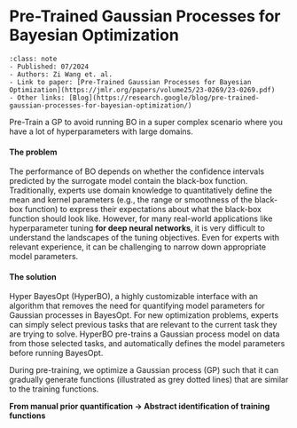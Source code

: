 # Pre-Trained Gaussian Processes for Bayesian Optimization

```{admonition} **Paper information**
:class: note
- Published: 07/2024
- Authors: Zi Wang et. al.
- Link to paper: [Pre-Trained Gaussian Processes for Bayesian Optimization](https://jmlr.org/papers/volume25/23-0269/23-0269.pdf)
- Other links: [Blog](https://research.google/blog/pre-trained-gaussian-processes-for-bayesian-optimization/)
```

Pre-Train a GP to avoid running BO in a super complex scenario where you have a lot of hyperparameters with large domains.

#### The problem
The performance of BO depends on whether the confidence intervals predicted by the surrogate model contain the black-box function. Traditionally, experts use domain knowledge to quantitatively define the mean and kernel parameters (e.g., the range or smoothness of the black-box function) to express their expectations about what the black-box function should look like. However, for many real-world applications like hyperparameter tuning **for deep neural networks**, it is very difficult to understand the landscapes of the tuning objectives. Even for experts with relevant experience, it can be challenging to narrow down appropriate model parameters.

#### The solution
Hyper BayesOpt (HyperBO), a highly customizable interface with an algorithm that removes the need for quantifying model parameters for Gaussian processes in BayesOpt. For new optimization problems, experts can simply select previous tasks that are relevant to the current task they are trying to solve. HyperBO pre-trains a Gaussian process model on data from those selected tasks, and automatically defines the model parameters before running BayesOpt.


During pre-training, we optimize a Gaussian process (GP) such that it can gradually generate functions (illustrated as grey dotted lines) that are similar to the training functions.

**From manual prior quantification -> Abstract identification of training functions**
